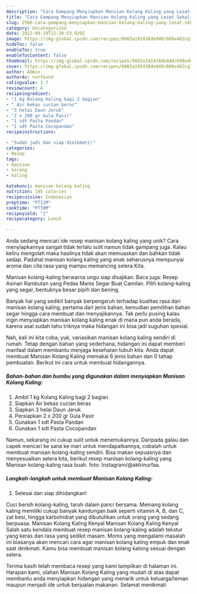 ```yaml
---
description: "Cara Gampang Menyiapkan Manisan Kolang Kaling yang Lezat Sekali"
title: "Cara Gampang Menyiapkan Manisan Kolang Kaling yang Lezat Sekali"
slug: 2566-cara-gampang-menyiapkan-manisan-kolang-kaling-yang-lezat-sekali
category: Uncategorized
date: 2022-09-19T22:20:53.929Z
image: https://img-global.cpcdn.com/recipes/6083a192438de940/680x482cq70/manisan-kolang-kaling-foto-resep-utama.jpg
hideToc: false
enableToc: true
enableTocContent: false
thumbnail: https://img-global.cpcdn.com/recipes/6083a192438de940/680x482cq70/manisan-kolang-kaling-foto-resep-utama.jpg
cover: https://img-global.cpcdn.com/recipes/6083a192438de940/680x482cq70/manisan-kolang-kaling-foto-resep-utama.jpg
author: Admin
authorAv: notfound
ratingvalue: 3.7
reviewcount: 4
recipeingredient:
- "1 kg Kolang Kaling bagi 2 bagian"
- " Air bekas cucian beras"
- "3 helai Daun Jeruk"
- "2 x 200 gr Gula Pasir"
- "1 sdt Pasta Pandan"
- "1 sdt Pasta Cocopandan"
recipeinstructions:

- "Sudah jadi dan siap dinikmati!"
categories:
- Resep
tags:
- manisan
- kolang
- kaling

katakunci: manisan kolang kaling 
nutrition: 195 calories
recipecuisine: Indonesian
preptime: "PT11M"
cooktime: "PT39M"
recipeyield: "1"
recipecategory: Lunch

---
```





Anda sedang mencari ide resep manisan kolang kaling yang unik? Cara menyiapkannya sangat tidak terlalu sulit namun tidak gampang juga. Kalau keliru mengolah maka hasilnya tidak akan memuaskan dan bahkan tidak sedap. Padahal manisan kolang kaling yang enak seharusnya mempunyai aroma dan cita rasa yang mampu memancing selera Kita.





Manisan kolang-kaling berwarna ungu siap disajikan. Baca juga: Resep Asinan Rambutan yang Pedas Manis Segar Buat Camilan. Pilih kolang-kaling yang segar, bentuknya besar pipih dan bening.

Banyak hal yang sedikit banyak berpengaruh terhadap kualitas rasa dari manisan kolang kaling, pertama dari jenis bahan, kemudian pemilihan bahan segar hingga cara membuat dan menyajikannya. Tak perlu pusing kalau ingin menyiapkan manisan kolang kaling enak di mana pun anda berada, karena asal sudah tahu triknya maka hidangan ini bisa jadi suguhan spesial.






Nah, kali ini kita coba, yuk, variasikan manisan kolang kaling sendiri di rumah. Tetap dengan bahan yang sederhana, hidangan ini dapat memberi manfaat dalam membantu menjaga kesehatan tubuh kita. Anda dapat membuat Manisan Kolang Kaling memakai 6 jenis bahan dan 0 tahap pembuatan. Berikut ini cara untuk membuat hidangannya.

<!--inarticleads1-->

##### Bahan-bahan dan bumbu yang digunakan dalam menyiapkan Manisan Kolang Kaling:

1. Ambil 1 kg Kolang Kaling bagi 2 bagian
1. Siapkan  Air bekas cucian beras
1. Siapkan 3 helai Daun Jeruk
1. Persiapkan 2 x 200 gr Gula Pasir
1. Gunakan 1 sdt Pasta Pandan
1. Gunakan 1 sdt Pasta Cocopandan


Namun, sekarang ini cukup sulit untuk menemukannya. Daripada galau dan capek mencari ke sana ke mari untuk mendapatkannya, cobalah untuk membuat manisan kolang-kaling sendiri. Bisa makan sepuasnya dan menyesuaikan selera kita, berikut resep manisan kolang-kaling yang. Manisan kolang-kaling rasa buah. foto: Instagram/@aktrinurfaa. 

<!--inarticleads2-->

##### Langkah-langkah untuk membuat Manisan Kolang Kaling:


1. Selesai dan siap dihidangkan!

Cuci bersih kolang-kaling, taruh dalam panci bersama. Memang kolang kaling memiliki cukup banyak kandungan baik seperti vitamin A, B, dan C, zat besi, hingga karbohidrat yang dibutuhkan untuk orang yang sedang berpuasa. Manisan Kolang Kaling Kenyal Manisan Kolang Kaling Kenyal Salah satu kendala membuat resep manisan kolang-kaling adalah tekstur yang keras dan rasa yang sedikit masam. Moms yang mengalami masalah ini biasanya akan mencari cara agar manisan kolang kaling empuk dan enak saat dinikmati. Kamu bisa membuat manisan kolang kalong sesuai dengan selera. 

Terima kasih telah membaca resep yang kami tampilkan di halaman ini. Harapan kami, olahan Manisan Kolang Kaling yang mudah di atas dapat membantu anda menyiapkan hidangan yang menarik untuk keluarga/teman maupun menjadi ide untuk berjualan makanan. Selamat menikmati
